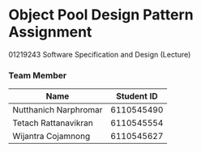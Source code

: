 # Object Pool Design Pattern Assignment
01219243 Software Specification and Design (Lecture)

### Team Member
| Name                   | Student ID |
-------------------------|-------------
| Nutthanich Narphromar  | 6110545490 |
| Tetach Rattanavikran   | 6110545554 |
| Wijantra Cojamnong     | 6110545627 |
